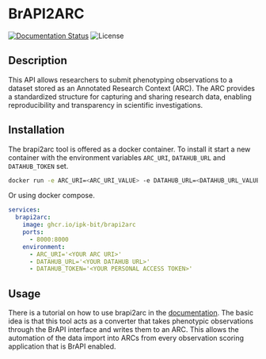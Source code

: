 # BrAPI2ARC

[![Documentation Status](https://readthedocs.org/projects/brapi2arc/badge/?version=latest)](https://brapi2arc.readthedocs.io/?badge=latest)
![License](https://img.shields.io/github/license/IPK-BIT/brapi2arc)

## Description

This API allows researchers to submit phenotyping observations to a dataset stored as an Annotated Research Context (ARC). The ARC provides a standardized structure for capturing and sharing research data, enabling reproducibility and transparency in scientific investigations.

## Installation

The brapi2arc tool is offered as a docker container. To install it start a new container with the environment variables `ARC_URI`, `DATAHUB_URL` and `DATAHUB_TOKEN` set.

```sh
docker run -e ARC_URI=<ARC_URI_VALUE> -e DATAHUB_URL=<DATAHUB_URL_VALUE> -e DATAHUB_TOKEN=<DATAHUB_TOKEN_VALUE> -p 8000:8000 ghcr.io/ipk-bit/brapi2arc
```

Or using docker compose.

```yml
services:
  brapi2arc:
    image: ghcr.io/ipk-bit/brapi2arc
    ports:
      - 8000:8000
    environment:
      - ARC_URI='<YOUR ARC URI>'
      - DATAHUB_URL='<YOUR DATAHUB URL>'
      - DATAHUB_TOKEN='<YOUR PERSONAL ACCESS TOKEN>'
```

## Usage

There is a tutorial on how to use brapi2arc in the [documentation](https://brapi2arc.readthedocs.io/en/latest/simple_example/). The basic idea is that this tool acts as a converter that takes phenotypic observations through the BrAPI interface and writes them to an ARC. This allows the automation of the data import into ARCs from every observation scoring application that is BrAPI enabled.
